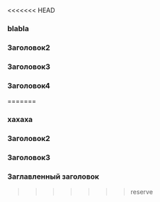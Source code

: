 <<<<<<< HEAD
### blabla
### Заголовок2
### Заголовок3
### Заголовок4
=======
### xaxaxa
### Заголовок2
### Заголовок3
### Заглавленный заголовок
>>>>>>> reserve
